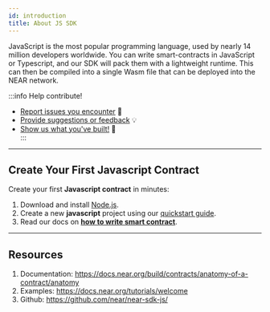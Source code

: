 ```yaml
---
id: introduction
title: About JS SDK
---
```


JavaScript is the most popular programming language, used by nearly 14 million developers worldwide. You can write smart-contracts in JavaScript or Typescript, and our SDK will pack them with a lightweight runtime. This can then be compiled into a single Wasm file that can be deployed into the NEAR network.

:::info Help contribute!
- [Report issues you encounter](https://github.com/near/near-sdk-js/issues) 🐞 
- [Provide suggestions or feedback](https://github.com/near/near-sdk-js/discussions) 💡 
- [Show us what you've built!](https://github.com/near/near-sdk-js/discussions/categories/show-and-tell) 💪  
:::

---

## Create Your First Javascript Contract
Create your first **Javascript contract** in minutes:
1. Download and install [Node.js](https://nodejs.org/en/download/).
2. Create a new **javascript** project using our [quickstart guide](../../2.build/quickstart.md).
3. Read our docs on **[how to write smart contract](../2.build/2.smart-contracts/anatomy-of-a-contract/anatomy.md)**.

---

## Resources
1. Documentation: https://docs.near.org/build/contracts/anatomy-of-a-contract/anatomy
2. Examples: https://docs.near.org/tutorials/welcome
3. Github: https://github.com/near/near-sdk-js/